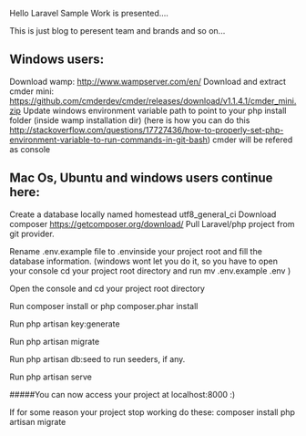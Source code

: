 Hello Laravel Sample Work is presented....

This is just blog to peresent team and brands and so on...


<h2>Windows users:</h2>

Download wamp: http://www.wampserver.com/en/
Download and extract cmder mini: https://github.com/cmderdev/cmder/releases/download/v1.1.4.1/cmder_mini.zip
Update windows environment variable path to point to your php install folder (inside wamp installation dir) (here is how you can do this http://stackoverflow.com/questions/17727436/how-to-properly-set-php-environment-variable-to-run-commands-in-git-bash)
cmder will be refered as console

<h2>Mac Os, Ubuntu and windows users continue here:</h2>

Create a database locally named homestead utf8_general_ci
Download composer https://getcomposer.org/download/
Pull Laravel/php project from git provider.
<p>Rename .env.example file to .envinside your project root and fill the database information. (windows wont let you do it, so you have to open your console cd your project root directory and run mv .env.example .env )</p>
Open the console and cd your project root directory
<p>Run composer install or php composer.phar install</p>
<p>Run php artisan key:generate</p>
<p>Run php artisan migrate</p>
<p>Run php artisan db:seed to run seeders, if any.</p>
<p>Run php artisan serve</p>
#####You can now access your project at localhost:8000 :)

If for some reason your project stop working do these:
composer install
php artisan migrate
